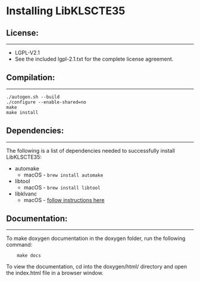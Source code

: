 Installing LibKLSCTE35
======================

## License:
***********

* LGPL-V2.1
* See the included lgpl-2.1.txt for the complete license agreement.


## Compilation:
***************

	./autogen.sh --build
	./configure --enable-shared=no
	make
	make install


## Dependencies:
****************
The following is a list of dependencies needed to successfully install LibKLSCTE35:

* automake
	- macOS - `brew install automake`
* libtool
	- macOS - `brew install libtool`
* libklvanc
	- macOS - [follow instructions here](https://github.com/stoth68000/libklvanc)


## Documentation:
*****************
To make doxygen documentation in the doxygen folder, run the following command:

        make docs

To view the documentation, cd into the doxygen/html/ directory and open the index.html file in a browser window.
